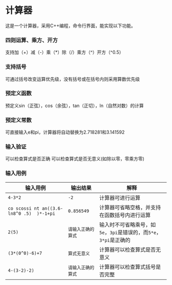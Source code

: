 # 计算器

这是一个计算器，采用C++编程，命令行界面，能实现以下功能。

### 四则运算、乘方、开方

支持加（+）减（-）乘（*）除（/）乘方（^）开方（\^0.5）

### 支持括号

可通过括号改变运算优先级，没有括号或在括号内则采用算数优先级

### 预定义函数

预定义sin（正弦），cos（余弦），tan（正切），ln（自然对数）的计算

### 预定义常数

可直接输入e和pi，计算器将自动替换为2.718281和3.141592

### 输入验证

可以检查算式是否正确
可以检查算式是否无意义(如除以零，零乘方零)

### 输入用例

| 输入用例                                  | 输出结果           | 解释                                                         |
| ----------------------------------------- | ------------------ | ------------------------------------------------------------ |
| `4-3*2`                                   | `-2`               | 计算器可进行运算                                             |
| `co scossi nt an((3.6-ln8^0 .5)  )*-1+pi` | `0.856549`         | 计算器可省略空格，并支持在函数括号内进行运算                 |
| `2(5)`                                    | `请输入正确的算式` | 输入时不可省略乘号，如`5e`，`3pi`是错误的，而`5*e`，`3*pi`是正确的 |
| `(3*(0^0)-6)+7`                           | `算式无意义`       | 计算器可以检查算式是否无意义                                 |
| `4-(3-2)-2)`                              | `请输入正确的算式` | 计算器可以检查算式括号是否完整                               |